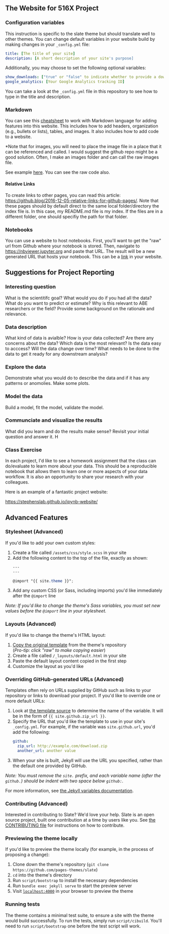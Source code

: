 ## The Website for 516X Project

### Configuration variables

This instruction is specific to the slate theme but should translate well to other themes.  You can change default variables in your website build by making changes in your `_config.yml` file:

```yml
title: [The title of your site]
description: [A short description of your site's purpose]
```

Additionally, you may choose to set the following optional variables:

```yml
show_downloads: ["true" or "false" to indicate whether to provide a download URL]
google_analytics: [Your Google Analytics tracking ID]
```
You can take a look at the `_config.yml` file in this repository to see how to type in the title and description.

### Markdown

You can see this [cheatsheet](https://github.com/adam-p/markdown-here/wiki/Markdown-Cheatsheet) to work with Markdown language for adding features into this website.  This includes how to add headers, organization (e.g., bullets or lists), tables, and images.  It also includes how to add code to a website.

*Note that for images, you will need to place the image file in a place that it can be referenced and called.  I would suggest the github repo might be a good solution.  Often, I make an images folder and can call the raw images file.

See example [here](https://github.com/pages-themes/slate/blob/master/index.md).  You can see the raw code also.

#### Relative Links
To create links to other pages, you can read this article:  https://github.blog/2016-12-05-relative-links-for-github-pages/.  Note that these pages should by default direct to the same local folder/directory the index file is.  In this case, my README.md file is my index. If the files are in a different folder, one should specifiy the path for that folder.

### Notebooks

You can use a website to host notebooks.  First, you'll want to get the "raw" url from Github where your notebook is stored.  Then, navigate to https://nbviewer.jupyter.org and paste that URL.  The result will be a new generated URL that hosts your notebook.  This can be a [link](https://nbviewer.jupyter.org/github/isu-abe/516x/blob/master/module2/bootcamp/notebooks/nocode/Module%20IIB%20-%20Python%20Basics%20-%20no%20code.ipynb) in your website.

## Suggestions for Project Reporting

### Interesting question 

What is the scientitifc goal?  What would you do if you had all the data?  What do you want to predict or estimate?  Why is this relevant to ABE researchers or the field?  Provide some background on the rationale and relevance.

### Data description

What kind of data is avialble?  How is your data collected?  Are there any concerns about the data?  Which data is the most relevant?  Is the data easy to acccess? Will the data change over time?  What needs to be done to the data to get it ready for any downstream analysis?

### Explore the data

Demonstrate what you would do to describe the data and if it has any patterns or anomolies.  Make some plots.

### Model the data

Build a model, fit the model, validate the model.

### Communciate and visualize the results

What did you learn and do the results make sense?  Revisit your initial question and answer it.  H

### Class Exercise

In each project, I'd like to see a homework assignment that the class can do/evaluate to learn more about your data.  This should be a reproducible notebook that allows them to learn one or more aspects of your data workflow.  It is also an opportunity to share your research with your colleagues.

Here is an example of a fantastic project website:

https://stephenslab.github.io/ipynb-website/

## Advanced Features

### Stylesheet (Advanced)

If you'd like to add your own custom styles:

1. Create a file called `/assets/css/style.scss` in your site
2. Add the following content to the top of the file, exactly as shown:
    ```scss
    ---
    ---

    @import "{{ site.theme }}";
    ```
3. Add any custom CSS (or Sass, including imports) you'd like immediately after the `@import` line

*Note: If you'd like to change the theme's Sass variables, you must set new values before the `@import` line in your stylesheet.*

### Layouts (Advanced)

If you'd like to change the theme's HTML layout:

1. [Copy the original template](https://github.com/pages-themes/slate/blob/master/_layouts/default.html) from the theme's repository<br />(*Pro-tip: click "raw" to make copying easier*)
2. Create a file called `/_layouts/default.html` in your site
3. Paste the default layout content copied in the first step
4. Customize the layout as you'd like

### Overriding GitHub-generated URLs (Advanced)

Templates often rely on URLs supplied by GitHub such as links to your repository or links to download your project. If you'd like to override one or more default URLs:

1. Look at [the template source](https://github.com/pages-themes/slate/blob/master/_layouts/default.html) to determine the name of the variable. It will be in the form of `{{ site.github.zip_url }}`.
2. Specify the URL that you'd like the template to use in your site's `_config.yml`. For example, if the variable was `site.github.url`, you'd add the following:
    ```yml
    github:
      zip_url: http://example.com/download.zip
      another_url: another value
    ```
3. When your site is built, Jekyll will use the URL you specified, rather than the default one provided by GitHub.

*Note: You must remove the `site.` prefix, and each variable name (after the `github.`) should be indent with two space below `github:`.*

For more information, see [the Jekyll variables documentation](https://jekyllrb.com/docs/variables/).


### Contributing (Advanced)

Interested in contributing to Slate? We'd love your help. Slate is an open source project, built one contribution at a time by users like you. See [the CONTRIBUTING file](docs/CONTRIBUTING.md) for instructions on how to contribute.

### Previewing the theme locally

If you'd like to preview the theme locally (for example, in the process of proposing a change):

1. Clone down the theme's repository (`git clone https://github.com/pages-themes/slate`)
2. `cd` into the theme's directory
3. Run `script/bootstrap` to install the necessary dependencies
4. Run `bundle exec jekyll serve` to start the preview server
5. Visit [`localhost:4000`](http://localhost:4000) in your browser to preview the theme

### Running tests

The theme contains a minimal test suite, to ensure a site with the theme would build successfully. To run the tests, simply run `script/cibuild`. You'll need to run `script/bootstrap` one before the test script will work.
